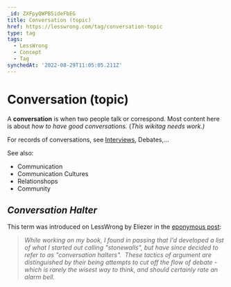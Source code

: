 ```yaml
---
_id: ZXFpyQWPB5ideFbEG
title: Conversation (topic)
href: https://lesswrong.com/tag/conversation-topic
type: tag
tags:
  - LessWrong
  - Concept
  - Tag
synchedAt: '2022-08-29T11:05:05.211Z'
---
```

# Conversation (topic)

A **conversation** is when two people talk or correspond. Most content here is about *how to have good conversations.* (*This wikitag needs work.)*  
  
For records of conversations, see [Interviews](Interviews (1)), Debates,...

See also:

*   Communication
*   Communication Cultures
*   Relationshops
*   Community

## *Conversation Halter*

This term was introduced on LessWrong by Eliezer in the [eponymous post](https://www.lesswrong.com/posts/wqmmv6NraYv4Xoeyj/conversation-halters):

> *While working on my book, I found in passing that I'd developed a list of what I started out calling "stonewalls", but have since decided to refer to as "conversation halters".  These tactics of argument are distinguished by their being attempts to cut off the flow of debate - which is rarely the wisest way to think, and should certainly rate an alarm bell.*